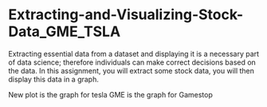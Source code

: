# Extracting-and-Visualizing-Stock-Data_GME_TSLA
Extracting essential data from a dataset and displaying it is a necessary part of data science; therefore individuals can make correct decisions based on the data. In this assignment, you will extract some stock data, you will then display this data in a graph.

New plot is the graph for tesla
GME is the graph for Gamestop

